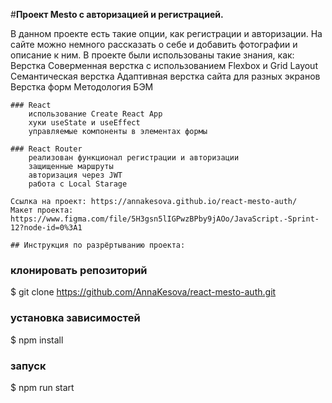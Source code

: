 #__Проект Mesto с авторизацией и регистрацией.__ 

В данном проекте есть такие опции, как регистрации и авторизации. На сайте можно немного рассказать о себе и добавить фотографии и описание к ним.
В проекте были использованы такие знания, как:
Верстка
Соверменная верстка с использованием Flexbox и Grid Layout
Семантическая верстка
Адаптивная верстка сайта для разных экранов
Верстка форм
Методология БЭМ

    ### React
        использование Create React App
        хуки useState и useEffect
        управляемые компоненты в элементах формы

    ### React Router
        реализован функционал регистрации и авторизации
        защищенные маршруты
        авторизация через JWT
        работа с Local Starage

    Ссылка на проект: https://annakesova.github.io/react-mesto-auth/
    Макет проекта: https://www.figma.com/file/5H3gsn5lIGPwzBPby9jAOo/JavaScript.-Sprint-12?node-id=0%3A1

    ## Инструкция по разрёртыванию проекта:

### клонировать репозиторий

$ git clone https://github.com/AnnaKesova/react-mesto-auth.git

### установка зависимостей

$ npm install

### запуск

$ npm run start
